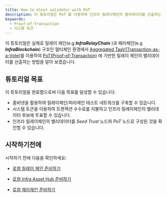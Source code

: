 ```yaml
---
title: How to elect validator with PoT
description: 이 튜토리얼은 PoT 를 이용하여 인프라 릴레이체인의 밸리데이터를 선출하는 방법을 배웁니다.
keywords:
  - Proof-of-Transaction
  - 시스템 토큰
---
```


이 튜토리얼은 실제로 릴레이 체인(e.g **_InfraRelayChain_** )과 패러체인(e.g **_InfraBlockchain_**) 구조인 멀티체인 환경에서 [Aggregated TaaV(Transaction-as-a-Vote)]()를 이용하여 [PoT(Proof-of-Transaction)]() 에 기반한 릴레이 체인의 밸리데이터를 선출하는 방법을 알아 보겠습니다. 

## 튜토리얼 목표

이 튜토리얼을 완료함으로써 다음 목표를 달성할 수 있습니다:

- 좀비넷을 활용하여 릴레이체인/파라체인 테스트 네트워크를 구축할 수 있습니다.
- 시스템 토큰을 이용하여 트랜잭션 수수료를 지불하고 인프라 릴레이체인의 밸리데이터 후보에 투표할 수 있습니다.
- 인프라 릴레이체인의 밸리데이터를 _Seed Trust_ 노드와 _PoT_ 노드로 구성된 것을 확인할 수 있습니다.

## 시작하기전에

시작하기 전에 다음을 확인하세요:

- [로컬 릴레이 체인 준비하기](../../tutorials/build-a-parachain/prepare-a-local-relay-chain.ko.md)

- [로컬 Infra Asset Hub 준비하기]()

- [로컬 패러체인 준비하기](../../tutorials/build-a-parachain/connect-a-local-parachain.ko.md) 

